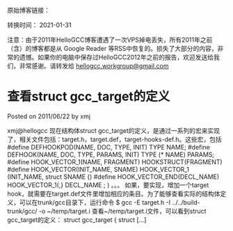 原始博客链接：

转换时间：
2021-01-31

注意：由于2011年HelloGCC博客遭遇了一次VPS掉电丢失，所有2011年之前（含）的博客都是从 Google Reader 等RSS中恢复的。损失了大部分的内容，非常的遗憾。如果你的电脑中保存过HelloGCC2012年之前的报告，欢迎发送给我们，非常感谢。请转发给 hellogcc.workgroup@gmail.com

# 查看struct gcc_target的定义
Posted on 2011/06/22 by xmj

xmj@hellogcc 现在结构体struct gcc_target的定义，是通过一系列的宏来实现了，相关文件包括：target.h，target.def，target-hooks-def.h。这些宏，包括 #define DEFHOOKPOD(NAME, DOC, TYPE, INIT) TYPE NAME; #define DEFHOOK(NAME, DOC, TYPE, PARAMS, INIT) TYPE (* NAME) PARAMS; #define HOOK_VECTOR_1(NAME, FRAGMENT) HOOKSTRUCT(FRAGMENT) #define HOOK_VECTOR(INIT_NAME, SNAME) HOOK_VECTOR_1 (INIT_NAME, struct SNAME {) #define HOOK_VECTOR_END(DECL_NAME) HOOK_VECTOR_1(,} DECL_NAME ; ) 。。。 如果，要实现，增加一个target hook，就需要在target.def文件里增加相应的条目。为了能够查看实际的结构体定义，可以在trunk/gcc目录下，运行命令 $ gcc -E target.h -I ../../build-trunk/gcc/ -o ~/temp/target.i 查看~/temp/target.i文件，可以看到struct gcc_target的定义： struct gcc_target { struct […]
